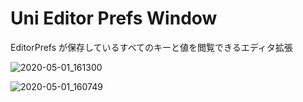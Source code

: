 # Uni Editor Prefs Window

EditorPrefs が保存しているすべてのキーと値を閲覧できるエディタ拡張

![2020-05-01_161300](https://user-images.githubusercontent.com/61863367/80789338-ac605000-8bc6-11ea-891b-1d2e9fa31c52.png)

![2020-05-01_160749](https://user-images.githubusercontent.com/61863367/80789210-41167e00-8bc6-11ea-968d-5c086d1a15d7.png)
